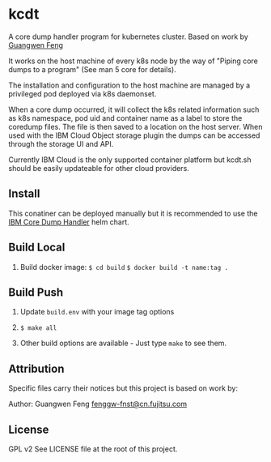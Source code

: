 kcdt
====

A core dump handler program for kubernetes cluster.
Based on work by [Guangwen Feng](https://github.com/fenggw-fnst/coredump-node-detector)

It works on the host machine of every k8s node by the way of
"Piping core dumps to a program" (See man 5 core for details).

The installation and configuration to the host machine are
managed by a privileged pod deployed via k8s daemonset.

When a core dump occurred, it will collect the k8s related
information such as k8s namespace, pod uid and container name
as a label to store the coredump files. 
The file is then saved to a location on the host server.
When used with the IBM Cloud Object storage plugin the dumps can be accessed through the storage UI and API.

Currently IBM Cloud is the only supported container platform but kcdt.sh should be easily updateable for other cloud providers.

## Install

This conatiner can be deployed manually but it is recommended to use the [IBM Core Dump Handler](https://github.com/No9/ibm-core-dump-handler) helm chart.

## Build Local

1. Build docker image:
  `$ cd build`
  `$ docker build -t name:tag .`

## Build Push

1. Update `build.env` with your image tag options 
 
2. `$ make all`

3. Other build options are available - Just type `make` to see them.


## Attribution
  Specific files carry their notices but this project is based on work by:

  Author: Guangwen Feng <fenggw-fnst@cn.fujitsu.com>

## License

GPL v2 
See LICENSE file at the root of this project.
